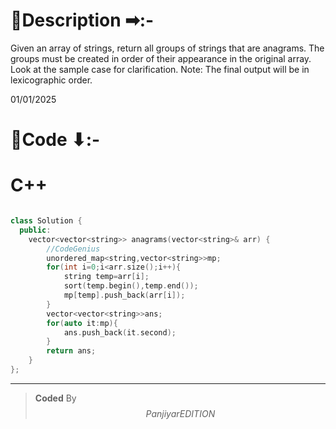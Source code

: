 # 📍Description ➡:-
<!-- Describe your first thoughts on how to solve this problem. -->
Given an array of strings, return all groups of strings that are anagrams. The groups must be created in order of their appearance in the original array. Look at the sample case for clarification.
Note: The final output will be in lexicographic order. 

<alien left> 01/01/2025 </date>


# 📝Code ⬇:-



# C++
``` cpp []

class Solution {
  public:
    vector<vector<string>> anagrams(vector<string>& arr) {
        //CodeGenius
        unordered_map<string,vector<string>>mp;
        for(int i=0;i<arr.size();i++){
            string temp=arr[i];
            sort(temp.begin(),temp.end());
            mp[temp].push_back(arr[i]);
        }
        vector<vector<string>>ans;
        for(auto it:mp){
            ans.push_back(it.second);
        }
        return ans;
    }
};
```



---

>    **Coded** By $$Panjiyar EDITION$$

               
